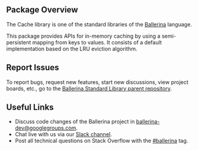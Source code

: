 ## Package Overview

The Cache library is one of the standard libraries of the <a target="_blank" href="https://ballerina.io/">Ballerina</a> language.

This package provides APIs for in-memory caching by using a semi-persistent mapping from keys to values. It consists of a default implementation based on the LRU eviction algorithm.

## Report Issues

To report bugs, request new features, start new discussions, view project boards, etc., go to the [Ballerina Standard Library parent repository](https://github.com/ballerina-platform/ballerina-standard-library).

## Useful Links

* Discuss code changes of the Ballerina project in [ballerina-dev@googlegroups.com](mailto:ballerina-dev@googlegroups.com).
* Chat live with us via our [Slack channel](https://ballerina.io/community/slack/).
* Post all technical questions on Stack Overflow with the [#ballerina](https://stackoverflow.com/questions/tagged/ballerina) tag.
